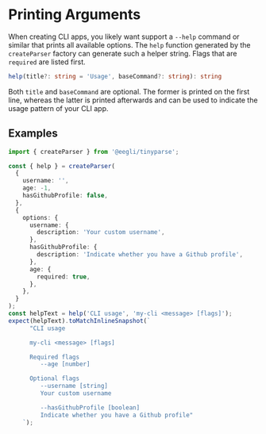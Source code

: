 # Printing Arguments

When creating CLI apps, you likely want support a `--help` command or similar that prints all available options. The `help` function generated by the `createParser` factory can generate such a helper string. Flags that are `required` are listed first.

```ts
help(title?: string = 'Usage', baseCommand?: string): string
```

Both `title` and `baseCommand` are optional. The former is printed on the first line, whereas the latter is printed afterwards and can be used to indicate the usage pattern of your CLI app.

## Examples

<!-- doctest: printing args -->

```ts
import { createParser } from '@eegli/tinyparse';

const { help } = createParser(
  {
    username: '',
    age: -1,
    hasGithubProfile: false,
  },
  {
    options: {
      username: {
        description: 'Your custom username',
      },
      hasGithubProfile: {
        description: 'Indicate whether you have a Github profile',
      },
      age: {
        required: true,
      },
    },
  }
);
const helpText = help('CLI usage', 'my-cli <message> [flags]');
expect(helpText).toMatchInlineSnapshot(`
      "CLI usage

      my-cli <message> [flags]

      Required flags
         --age [number]

      Optional flags
         --username [string]
         Your custom username

         --hasGithubProfile [boolean]
         Indicate whether you have a Github profile"
    `);
```
